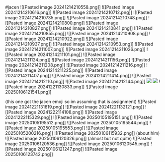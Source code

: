 #jacen 
![[Pasted image 20241214210558.png]]
![[Pasted image 20241214210616.png]]
![[Pasted image 20241214210712.png]]
![[Pasted image 20241214210735.png]]
![[Pasted image 20241214210748.png]]
![[Pasted image 20241214210800.png]]
![[Pasted image 20241214210827.png]]
![[Pasted image 20241214210841.png]]
![[Pasted image 20241214210855.png]]
![[Pasted image 20241214210908.png]]
![[Pasted image 20241214210922.png]]
![[Pasted image 20241214210937.png]]
![[Pasted image 20241214210953.png]]
![[Pasted image 20241214211007.png]]
![[Pasted image 20241214211026.png]]
![[Pasted image 20241214211101.png]]
![[Pasted image 20241214211124.png]]
![[Pasted image 20241214211156.png]]
![[Pasted image 20241214211208.png]]
![[Pasted image 20241214211216.png]]
![[Pasted image 20241214211225.png]]
![[Pasted image 20241214211407.png]]
![[Pasted image 20241214211414.png]]
![[Pasted image 20241214212110.png]]
![[Pasted image 20241214212144.png]]
**![](https://lh7-rt.googleusercontent.com/docsz/AD_4nXcy5TsB6uS8LwYASM9wjqHnhB-zP3EFO0POMomxVqQ8lmaNfGyyNO5cRIihgwjwbjR3hjJ73b6-bIqjZHW8FeAOq5qzLz_QZmDEDNYqOwunTeSIHdI5AYNdt09LvZd-OttuOvBDsQ?key=ArE9gjGx41F-QdnnpTPqXmu4)**
**![](https://lh7-rt.googleusercontent.com/docsz/AD_4nXcRQK5Fy0SCvowXp7z2y7CpouIr-ybNwV1RjEJvy1ZRZ7hSNBAITO3hIQpCRrzhUuCskbXVogvpK12IopFyPny4gmKqYDQRqu95iFPZee2RoWOYeWjHHTxfSkh_fTtIOUMqYc2ZOQ?key=ArE9gjGx41F-QdnnpTPqXmu4)**
![[Pasted image 20241221130833.png]]
![[Pasted image 20250106121541.png]]

(this one got the jacen emoji so im assuming that is assignment)
![[Pasted image 20241221131819.png]]
![[Pasted image 20241221132121.png]]
![[Pasted image 20241222114108.png]]
![[Pasted image 20241222115329.png]]
![[Pasted image 20250105195151.png]]
![[Pasted image 20250105195512.png]]
![[Pasted image 20250105195544.png]]
![[Pasted image 20250105195553.png]]
![[Pasted image 20250105200216.png]]
![[Pasted image 20250106115932.png]]
(about him)
![[Pasted image 20250106120326.png]]
(almost but not quite)
![[Pasted image 20250106120536.png]]
![[Pasted image 20250106120545.png]]
![[Pasted image 20250106121247.png]]
![[Pasted image 20250106123742.png]]
